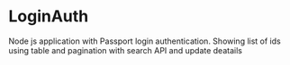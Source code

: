 # LoginAuth
Node js application with Passport login authentication. Showing list of ids using table and pagination with search API and update deatails 
